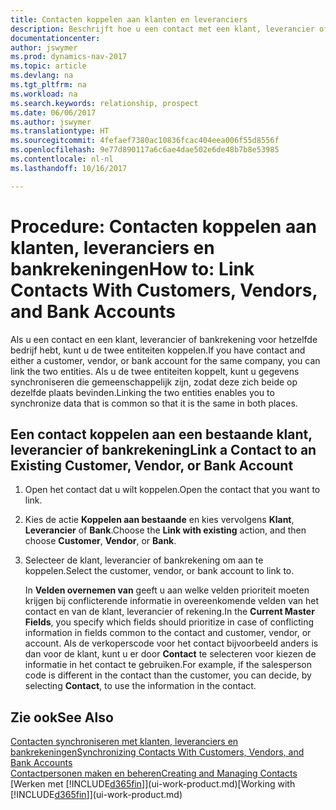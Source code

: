 ```yaml
---
title: Contacten koppelen aan klanten en leveranciers
description: Beschrijft hoe u een contact met een klant, leverancier of bankrekening van hetzelfde bedrijf koppelt, zodat u algemene gegevens kunt synchroniseren.
documentationcenter: 
author: jswymer
ms.prod: dynamics-nav-2017
ms.topic: article
ms.devlang: na
ms.tgt_pltfrm: na
ms.workload: na
ms.search.keywords: relationship, prospect
ms.date: 06/06/2017
ms.author: jswymer
ms.translationtype: HT
ms.sourcegitcommit: 4fefaef7380ac10836fcac404eea006f55d8556f
ms.openlocfilehash: 9e77d890117a6c6ae4dae502e6de48b7b8e53985
ms.contentlocale: nl-nl
ms.lasthandoff: 10/16/2017

---
```

# <a name="how-to-link-contacts-with-customers-vendors-and-bank-accounts"></a><span data-ttu-id="f7c59-103">Procedure: Contacten koppelen aan klanten, leveranciers en bankrekeningen</span><span class="sxs-lookup"><span data-stu-id="f7c59-103">How to: Link Contacts With Customers, Vendors, and Bank Accounts</span></span>
<span data-ttu-id="f7c59-104">Als u een contact en een klant, leverancier of bankrekening voor hetzelfde bedrijf hebt, kunt u de twee entiteiten koppelen.</span><span class="sxs-lookup"><span data-stu-id="f7c59-104">If you have contact and either a customer, vendor, or bank account for the same company, you can link the two entities.</span></span> <span data-ttu-id="f7c59-105">Als u de twee entiteiten koppelt, kunt u gegevens synchroniseren die gemeenschappelijk zijn, zodat deze zich beide op dezelfde plaats bevinden.</span><span class="sxs-lookup"><span data-stu-id="f7c59-105">Linking the two entities enables you to synchronize data that is common so that it is the same in both places.</span></span>

## <a name="link-a-contact-to-an-existing-customer-vendor-or-bank-account"></a><span data-ttu-id="f7c59-106">Een contact koppelen aan een bestaande klant, leverancier of bankrekening</span><span class="sxs-lookup"><span data-stu-id="f7c59-106">Link a Contact to an Existing Customer, Vendor, or Bank Account</span></span>
1. <span data-ttu-id="f7c59-107">Open het contact dat u wilt koppelen.</span><span class="sxs-lookup"><span data-stu-id="f7c59-107">Open the contact that you want to link.</span></span>
2. <span data-ttu-id="f7c59-108">Kies de actie **Koppelen aan bestaande** en kies vervolgens **Klant**, **Leverancier** of **Bank**.</span><span class="sxs-lookup"><span data-stu-id="f7c59-108">Choose the **Link with existing** action, and then choose **Customer**, **Vendor**, or **Bank**.</span></span>
3. <span data-ttu-id="f7c59-109">Selecteer de klant, leverancier of bankrekening om aan te koppelen.</span><span class="sxs-lookup"><span data-stu-id="f7c59-109">Select the customer, vendor, or bank account to link to.</span></span>

   <span data-ttu-id="f7c59-110">In **Velden overnemen van** geeft u aan welke velden prioriteit moeten krijgen bij conflicterende informatie in overeenkomende velden van het contact en van de klant, leverancier of rekening.</span><span class="sxs-lookup"><span data-stu-id="f7c59-110">In the **Current Master Fields**, you specify which fields should prioritize in case of conflicting information in fields common to the contact and customer, vendor, or account.</span></span> <span data-ttu-id="f7c59-111">Als de verkoperscode voor het contact bijvoorbeeld anders is dan voor de klant, kunt u er door **Contact** te selecteren voor kiezen de informatie in het contact te gebruiken.</span><span class="sxs-lookup"><span data-stu-id="f7c59-111">For example, if the salesperson code is different in the contact than the customer, you can decide, by selecting **Contact**, to use the information in the contact.</span></span>

## <a name="see-also"></a><span data-ttu-id="f7c59-112">Zie ook</span><span class="sxs-lookup"><span data-stu-id="f7c59-112">See Also</span></span>
[<span data-ttu-id="f7c59-113">Contacten synchroniseren met klanten, leveranciers en bankrekeningen</span><span class="sxs-lookup"><span data-stu-id="f7c59-113">Synchronizing Contacts With Customers, Vendors, and Bank Accounts</span></span>](marketing-synchronize-contacts-customers-vendors-bank-accounts.md)  
[<span data-ttu-id="f7c59-114">Contactpersonen maken en beheren</span><span class="sxs-lookup"><span data-stu-id="f7c59-114">Creating and Managing Contacts</span></span>](marketing-contacts.md)  
<span data-ttu-id="f7c59-115">[Werken met [!INCLUDE[d365fin](includes/d365fin_md.md)]](ui-work-product.md)</span><span class="sxs-lookup"><span data-stu-id="f7c59-115">[Working with [!INCLUDE[d365fin](includes/d365fin_md.md)]](ui-work-product.md)</span></span>  

